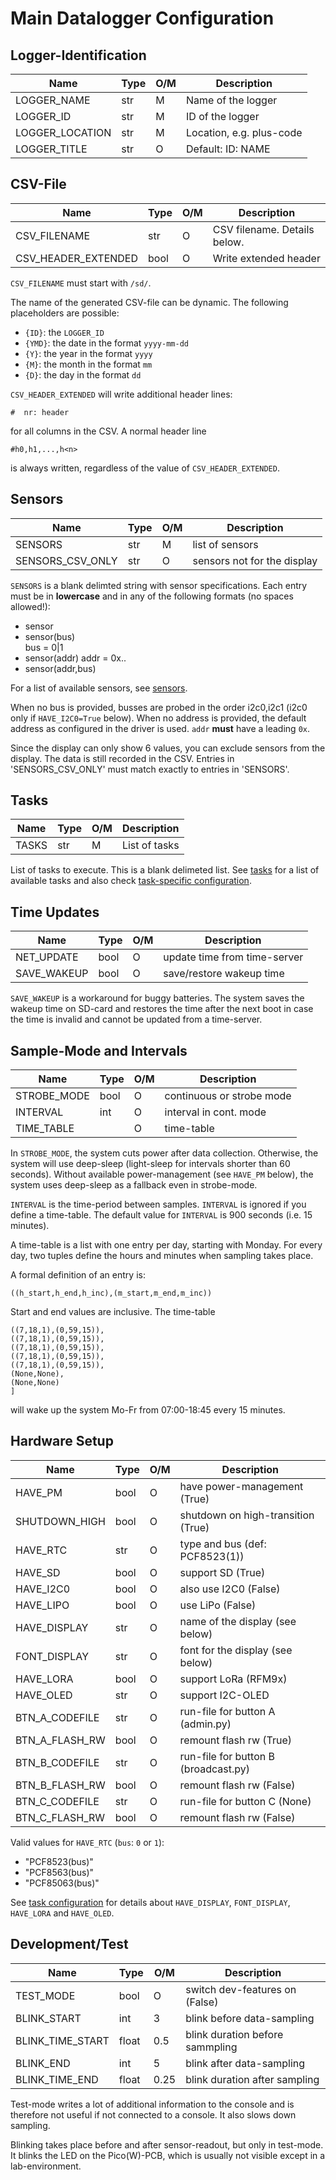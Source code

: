Main Datalogger Configuration
=============================

Logger-Identification
---------------------

| Name              | Type | O/M | Description                 |
|-------------------|------|-----|-----------------------------|
| LOGGER_NAME       | str  |  M  | Name of the logger          |
| LOGGER_ID         | str  |  M  | ID of the logger            |
| LOGGER_LOCATION   | str  |  M  | Location, e.g. plus-code    |
| LOGGER_TITLE      | str  |  O  | Default: ID: NAME           |


CSV-File
--------

| Name                | Type | O/M | Description                 |
|---------------------|------|-----|-----------------------------|
| CSV_FILENAME        | str  |  O  | CSV filename. Details below.|
| CSV_HEADER_EXTENDED | bool |  O  | Write extended header       |

`CSV_FILENAME` must start with  `/sd/`.

The name of the generated CSV-file can be dynamic. The following
placeholders are possible:

  - `{ID}`: the `LOGGER_ID`
  - `{YMD}`: the date in the format `yyyy-mm-dd`
  - `{Y}`: the year in the format `yyyy`
  - `{M}`: the month in the format `mm`
  - `{D}`: the day in the format `dd`

`CSV_HEADER_EXTENDED` will write additional header lines:

    #  nr: header

for all columns in the CSV. A normal header line

    #h0,h1,...,h<n>

is always written, regardless of the value of `CSV_HEADER_EXTENDED`.


Sensors
-------

| Name                | Type | O/M | Description                 |
|---------------------|------|-----|-----------------------------|
| SENSORS             | str  |  M  | list of sensors             |
| SENSORS_CSV_ONLY    | str  |  O  | sensors not for the display |

`SENSORS` is a blank delimted string with sensor specifications.
Each entry must be in **lowercase** and in any of the
following formats (no spaces allowed!):

  - sensor
  - sensor(bus)  
    bus = 0|1
  - sensor(addr) 
    addr = 0x..
  - sensor(addr,bus)

For a list of available sensors, see [sensors](./sensors.md).

When no bus is provided, busses are probed in the order i2c0,i2c1
(i2c0 only if `HAVE_I2C0=True` below).  When no address is provided,
the default address as configured in the driver is used. `addr`
**must** have a leading `0x`.

Since the display can only show 6 values, you can exclude sensors
from the display. The data is still recorded in the CSV.
Entries in 'SENSORS_CSV_ONLY' must match exactly to entries in 'SENSORS'.


Tasks
-----

| Name                | Type | O/M | Description                 |
|---------------------|------|-----|-----------------------------|
| TASKS               | str  |  M  | List of tasks               |

List of tasks to execute. This is a blank delimeted list. See
[tasks](./tasks.md) for a list of available tasks and also check
[task-specific configuration](./core_config_tasks.md).


Time Updates
------------


| Name                | Type | O/M | Description                 |
|---------------------|------|-----|-----------------------------|
| NET_UPDATE          | bool |  O  | update time from time-server|
| SAVE_WAKEUP         | bool |  O  | save/restore wakeup time    |

`SAVE_WAKEUP` is a workaround for buggy batteries. The system
saves the wakeup time on SD-card and restores the time after the
next boot in case the time is invalid and cannot be updated
from a time-server.


Sample-Mode and Intervals
-------------------------


| Name                | Type | O/M | Description                 |
|---------------------|------|-----|-----------------------------|
| STROBE_MODE         | bool |  O  | continuous or strobe mode   |
| INTERVAL            | int  |  O  | interval in cont. mode      |
| TIME_TABLE          |      |  O  | time-table                  |

In `STROBE_MODE`, the system cuts power after data
collection. Otherwise, the system will use deep-sleep (light-sleep for
intervals shorter than 60 seconds). Without available power-management
(see `HAVE_PM` below), the system uses deep-sleep as a fallback even
in strobe-mode.

`INTERVAL` is the time-period between samples. `INTERVAL` is ignored
if you define a time-table. The default value for `INTERVAL` is
900 seconds (i.e. 15 minutes).

A time-table is a list with one entry per day, starting with Monday.
For every day, two tuples define the hours and minutes when sampling
takes place.

A formal definition of an entry is:

    ((h_start,h_end,h_inc),(m_start,m_end,m_inc))

Start and end values are inclusive. The time-table

    ((7,18,1),(0,59,15)),
    ((7,18,1),(0,59,15)),
    ((7,18,1),(0,59,15)),
    ((7,18,1),(0,59,15)),
    ((7,18,1),(0,59,15)),
    (None,None),
    (None,None)
    ]

will wake up the system Mo-Fr from 07:00-18:45 every 15 minutes.


Hardware Setup
--------------

| Name                | Type | O/M | Description                          |
|---------------------|------|-----|--------------------------------------|
| HAVE_PM             | bool |  O  | have power-management (True)         |
| SHUTDOWN_HIGH       | bool |  O  | shutdown on high-transition (True)   |
| HAVE_RTC            | str  |  O  | type and bus (def: PCF8523(1))       |
| HAVE_SD             | bool |  O  | support SD (True)                    |
| HAVE_I2C0           | bool |  O  | also use I2C0 (False)                |
| HAVE_LIPO           | bool |  O  | use LiPo (False)                     |
| HAVE_DISPLAY        | str  |  O  | name of the display (see below)      |
| FONT_DISPLAY        | str  |  O  | font for the display (see below)     |
| HAVE_LORA           | bool |  O  | support LoRa (RFM9x)                 |
| HAVE_OLED           | str  |  O  | support I2C-OLED                     |
| BTN_A_CODEFILE      | str  |  O  | run-file for button A (admin.py)     |
| BTN_A_FLASH_RW      | bool |  O  | remount flash rw (True)              |
| BTN_B_CODEFILE      | str  |  O  | run-file for button B (broadcast.py) |
| BTN_B_FLASH_RW      | bool |  O  | remount flash rw (False)             |
| BTN_C_CODEFILE      | str  |  O  | run-file for button C (None)         |
| BTN_C_FLASH_RW      | bool |  O  | remount flash rw (False)             |

Valid values for `HAVE_RTC` (`bus`: `0` or `1`):

  - "PCF8523(bus)"
  - "PCF8563(bus)"
  - "PCF85063(bus)"

See [task configuration](./core_config_tasks.md) for details about
`HAVE_DISPLAY`, `FONT_DISPLAY`, `HAVE_LORA` and `HAVE_OLED`. 


Development/Test
----------------

| Name                | Type | O/M | Description                     |
|---------------------|------|-----|---------------------------------|
| TEST_MODE           | bool |  O  | switch dev-features on (False)  |
| BLINK_START         | int  |  3  | blink before data-sampling      |
| BLINK_TIME_START    | float| 0.5 | blink duration before sammpling |
| BLINK_END           | int  |  5  | blink after data-sampling       |
| BLINK_TIME_END      | float| 0.25| blink duration after sampling   |

Test-mode writes a lot of additional information to the console and
is therefore not useful if not connected to a console. It also slows
down sampling.

Blinking takes place before and after sensor-readout, but only in
test-mode. It blinks the LED on the Pico(W)-PCB, which is usually
not visible except in a lab-environment.
